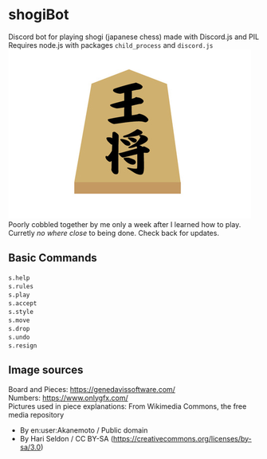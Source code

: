 # shogiBot
Discord bot for playing shogi (japanese chess) made with Discord.js and PIL  
Requires node.js with packages `child_process` and `discord.js`  
![Shogi Piece](oushou.jpeg)  
Poorly cobbled together by me only a week after I learned how to play.  
Curretly *no where close* to being done. Check back for updates.
## Basic Commands
`s.help`  
`s.rules`  
`s.play`  
`s.accept`  
`s.style`  
`s.move`  
`s.drop`  
`s.undo`  
`s.resign`
## Image sources
Board and Pieces: https://genedavissoftware.com/  
Numbers: https://www.onlygfx.com/  
Pictures used in piece explanations: From Wikimedia Commons, the free media repository  
- By en:user:Akanemoto / Public domain  
- By Hari Seldon / CC BY-SA (https://creativecommons.org/licenses/by-sa/3.0)
